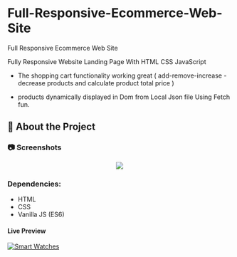 # Full-Responsive-Ecommerce-Web-Site
Full Responsive Ecommerce Web Site

Fully Responsive Website Landing Page With HTML CSS JavaScript
- The shopping cart functionality working great
( add-remove-increase -decrease products and calculate product total price )

- products dynamically displayed in Dom from Local Json file Using Fetch fun.

<!-- About the Project -->
## :star2: About the Project


<!-- Screenshots -->
### :camera: Screenshots

<div align="center"> 
  <img src="https://i.imgur.com/nfbh8WX.png" />
</div>

### Dependencies:

* HTML
* CSS
* Vanilla JS (ES6)

#### Live Preview 

[![Smart Watches](https://dabuttonfactory.com/button.png?t=Live+Demo&f=Open+Sans-Bold&ts=16&tc=fff&hp=45&vp=20&w=180&h=40&c=round&bgt=unicolored&bgc=0275d8 "Click button to open live demo")](https://karimmagdy96.github.io/Full-Responsive-Ecommerce-Web-Site/)
